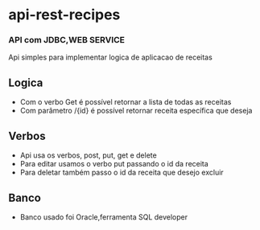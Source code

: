 # api-rest-recipes

### API com JDBC,WEB SERVICE

Api simples para implementar logica de aplicacao de receitas


## Logica
- Com o verbo Get é possível retornar a lista de todas as receitas
- Com parâmetro /{id} é possível retornar receita específica que deseja


## Verbos
- Api usa os verbos, post, put, get e delete
- Para editar usamos o verbo put passando o id da receita
- Para deletar também passo o id da receita que desejo excluir



## Banco 
- Banco usado foi Oracle,ferramenta SQL developer


